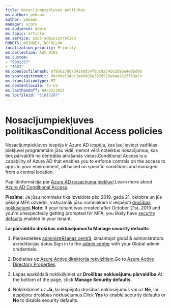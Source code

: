 ```yaml
---
title: Nosacījumpiekļuves politikas
ms.author: pebaum
author: pebaum
manager: scotv
ms.audience: Admin
ms.topic: article
ms.service: o365-administration
ROBOTS: NOINDEX, NOFOLLOW
localization_priority: Priority
ms.collection: Adm_O365
ms.custom:
- "9002357"
- "4583"
ms.openlocfilehash: af95627d07d41add54f03c9254562b9be4e05d9b
ms.sourcegitcommit: 8bc60ec34bc1e40685e3976576e04a2623f63a7c
ms.translationtype: MT
ms.contentlocale: lv-LV
ms.lasthandoff: 04/15/2021
ms.locfileid: "51817287"
---
```

# <a name="conditional-access-policies"></a><span data-ttu-id="b1832-102">Nosacījumpiekļuves politikas</span><span class="sxs-lookup"><span data-stu-id="b1832-102">Conditional Access policies</span></span>

<span data-ttu-id="b1832-103">Nosacījumpiekļuves iespēja ir Azure AD iespēja, kas ļauj ieviest vadīklas piekļuvei programmām jūsu vidē, ņemot vērā noteiktus nosacījumus, kas tiek pārvaldīti no centrālās atrašanās vietas.</span><span class="sxs-lookup"><span data-stu-id="b1832-103">Conditional Access is a capability of Azure AD that enables you to enforce controls on the access to apps in your environment, all based on specific conditions and managed from a central location.</span></span>

<span data-ttu-id="b1832-104">Papildinformācija par [Azure AD nosacījuma piekļuvi](https://docs.microsoft.com/azure/active-directory/conditional-access/).</span><span class="sxs-lookup"><span data-stu-id="b1832-104">Learn more about [Azure AD Conditional Access](https://docs.microsoft.com/azure/active-directory/conditional-access/).</span></span>  

<span data-ttu-id="b1832-105">**Piezīme**: Ja jūsu nomnieks tika izveidots pēc 2019. gada 21. oktobra un jūs pēkšņi MFA uzvedni, visticamāk jūsu nomniekam ir iespējoti [drošības noklusējumi](https://aka.ms/securitydefaults).</span><span class="sxs-lookup"><span data-stu-id="b1832-105">**Note**: If your tenant was created after October 21st, 2019 and you're unexpectedly getting prompted for MFA, you likely have [security defaults](https://aka.ms/securitydefaults) enabled in your tenant.</span></span>

<span data-ttu-id="b1832-106">**Lai pārvaldītu drošības noklusējumus**</span><span class="sxs-lookup"><span data-stu-id="b1832-106">**To Manage security defaults**</span></span>

1. <span data-ttu-id="b1832-107">Pierakstieties [administrēšanas centrā](https://go.microsoft.com/fwlink/p/?linkid=834822), izmantojot globālā administratora akreditācijas datus.</span><span class="sxs-lookup"><span data-stu-id="b1832-107">Sign in to the [admin center](https://go.microsoft.com/fwlink/p/?linkid=834822) with your Global admin credentials.</span></span>

2. <span data-ttu-id="b1832-108">Dodieties uz [Azure Active direktorija rekvizītiem](https://portal.azure.com/#blade/Microsoft_AAD_IAM/ActiveDirectoryMenuBlade/Properties).</span><span class="sxs-lookup"><span data-stu-id="b1832-108">Go to [Azure Active Directory Properties](https://portal.azure.com/#blade/Microsoft_AAD_IAM/ActiveDirectoryMenuBlade/Properties).</span></span>

3. <span data-ttu-id="b1832-109">Lapas apakšdaļā noklikšķiniet uz **Drošības noklusējumu pārvaldība**.</span><span class="sxs-lookup"><span data-stu-id="b1832-109">At the bottom of the page, click **Manage Security defaults**.</span></span>

4. <span data-ttu-id="b1832-110">Noklikšķiniet uz **Jā**, lai iespējotu drošības noklusējumus vai uz **Nē**, lai atspējotu drošības noklusējumus.</span><span class="sxs-lookup"><span data-stu-id="b1832-110">Click **Yes** to enable security defaults or **No** to disable security defaults.</span></span>

